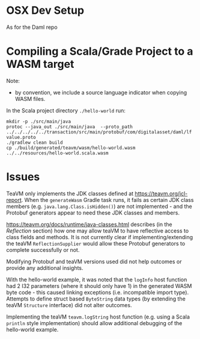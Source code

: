 # OSX Dev Setup

As for the Daml repo

# Compiling a Scala/Grade Project to a WASM target

Note:
- by convention, we include a source language indicator when copying WASM files.

In the Scala project directory `./hello-world` run:
```shell
mkdir -p ./src/main/java
protoc --java_out ./src/main/java  --proto_path ../../../../../transaction/src/main/protobuf/com/digitalasset/daml/lf value.proto
./gradlew clean build
cp ./build/generated/teavm/wasm/hello-world.wasm ../../resources/hello-world.scala.wasm
```

# Issues

TeaVM only implements the JDK classes defined at https://teavm.org/jcl-report. When the `generateWasm` Gradle task runs, 
it fails as certain JDK class members (e.g. `java.lang.Class.isHidden()`) are not implemented - and the Protobuf 
generators appear to need these JDK classes and members.

https://teavm.org/docs/runtime/java-classes.html describes (in the _Reflection_ section) how one may allow teaVM to have
reflective access to class fields and methods. It is not currently clear if implementing/extending the teaVM 
`ReflectionSupplier` would allow these Protobuf generators to complete successfully or not.

Modifying Protobuf and teaVM versions used did not help outcomes or provide any additional insights.

With the hello-world example, it was noted that the `logInfo` host function had 2 I32 parameters (where it should only 
have 1) in the generated WASM byte code - this caused linking exceptions (i.e. incompatible import type). Attempts to 
define struct based `ByteString` data types (by extending the teaVM `Structure` interface) did not alter outcomes.

Implementing the teaVM `teavm.logString` host function (e.g. using a Scala `println` style implementation) should allow
additional debugging of the hello-world example.
